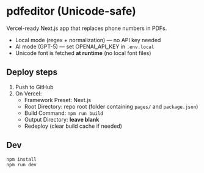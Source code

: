 # pdfeditor (Unicode-safe)

Vercel-ready Next.js app that replaces phone numbers in PDFs.
- Local mode (regex + normalization) — no API key needed
- AI mode (GPT-5) — set OPENAI_API_KEY in `.env.local`
- Unicode font is fetched **at runtime** (no local font files)

## Deploy steps
1) Push to GitHub
2) On Vercel:
   - Framework Preset: Next.js
   - Root Directory: repo root (folder containing `pages/` and `package.json`)
   - Build Command: `npm run build`
   - Output Directory: **leave blank**
   - Redeploy (clear build cache if needed)

## Dev
```bash
npm install
npm run dev
```

